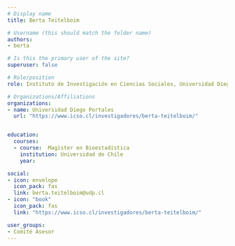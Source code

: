```yaml
---
# Display name
title: Berta Teitelboim

# Username (this should match the folder name)
authors:
- berta

# Is this the primary user of the site?
superuser: false

# Role/position
role: Instituto de Investigación en Ciencias Sociales, Universidad Diego Portales

# Organizations/Affiliations
organizations:
- name: Universidad Diego Portales
  url: "https://www.icso.cl/investigadores/berta-teitelboim/"


education:
  courses:
  - course:  Magíster en Bioestadística
    institution: Universidad de Chile
    year:

social:
- icon: envelope
  icon_pack: fas
  link: berta.teitelboim@udp.cl
- icon: "book"
  icon_pack: fas
  link: "https://www.icso.cl/investigadores/berta-teitelboim/"

user_groups:
- Comité Asesor
---
```


